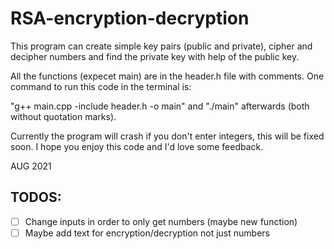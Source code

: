 # RSA-encryption-decryption

This program can create simple key pairs (public and private), cipher and decipher numbers and find the private key with help of the public key.

All the functions (expecet main) are in the header.h file with comments. One command to run this code in the terminal is:

"g++ main.cpp -include header.h -o main" and "./main" afterwards (both without quotation marks).

Currently the program will crash if you don't enter integers, this will be fixed soon. 
I hope you enjoy this code and I'd love some feedback.


AUG 2021


TODOS:
-------------------------------------------------
- [ ] Change inputs in order to only get numbers (maybe new function)
- [ ] Maybe add text for encryption/decryption not just numbers
